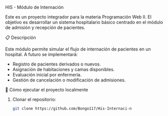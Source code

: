 HIS - Módulo de Internación

Este es un proyecto integrador para la materia Programación Web II. El objetivo es desarrollar un sistema hospitalario básico centrado en el módulo de admisión y recepción de pacientes.

 📋 Descripción

Este módulo permite simular el flujo de internación de pacientes en un hospital. A futuro se implementará:

- Registro de pacientes derivados o nuevos.
- Asignación de habitaciones y camas disponibles.
- Evaluación inicial por enfermería.
- Gestión de cancelación o modificación de admisiones.

 🚀 Cómo ejecutar el proyecto localmente

1. Clonar el repositorio:
   ```bash
   git clone https://github.com/Bongo117/His-Internaci-n
